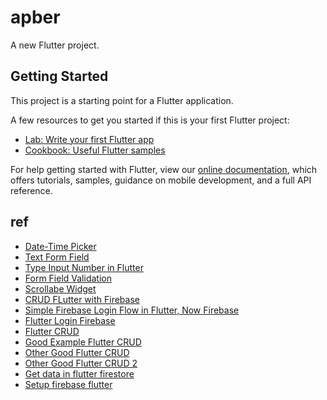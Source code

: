 # apber

A new Flutter project.

## Getting Started

This project is a starting point for a Flutter application.

A few resources to get you started if this is your first Flutter project:

- [Lab: Write your first Flutter app](https://flutter.dev/docs/get-started/codelab)
- [Cookbook: Useful Flutter samples](https://flutter.dev/docs/cookbook)

For help getting started with Flutter, view our
[online documentation](https://flutter.dev/docs), which offers tutorials,
samples, guidance on mobile development, and a full API reference.

## ref
- [Date-Time Picker](https://medium.com/enappd/building-a-flutter-datetime-picker-in-just-15-minutes-6a4b13d6a6d1)
- [Text Form Field](https://api.flutter.dev/flutter/material/TextFormField-class.html)
- [Type Input Number in Flutter](https://stackoverflow.com/questions/49577781/how-to-create-number-input-field-in-flutter)
- [Form Field Validation](https://flutter.dev/docs/cookbook/forms/validation)
- [Scrollabe Widget](https://api.flutter.dev/flutter/widgets/Scrollable-class.html)
- [CRUD FLutter with Firebase](https://medium.com/flutter-community/flutter-firebase-realtime-database-crud-operations-using-provider-c242a01f6a10)
- [Simple Firebase Login Flow in Flutter, Now Firebase](https://dev.to/aaronksaunders/simple-firebase-login-flow-in-flutter-now-firebase-23nk)
- [Flutter Login Firebase](https://medium.com/flutterpub/flutter-how-to-do-user-login-with-firebase-a6af760b14d5)
- [Flutter CRUD](https://tphangout.com/flutter-firestore-crud-reading-and-writing-data/)
- [Good Example Flutter CRUD](https://medium.com/@atul.sharma_94062/how-to-use-cloud-firestore-with-flutter-e6f9e8821b27)
- [Other Good Flutter CRUD](https://stackoverflow.com/questions/53517382/query-a-single-document-from-firestore-in-flutter-cloud-firestore-plugin)
- [Other Good Flutter CRUD 2](https://heartbeat.fritz.ai/using-firebases-cloud-firestore-in-flutter-79a79ec5303a)
- [Get data in flutter firestore](https://medium.com/@superman199323/retrieve-flutter-and-cloud-firestore-data-91f011bbec6d)
- [Setup firebase flutter](https://firebase.google.com/docs/flutter/setup?platform=android)